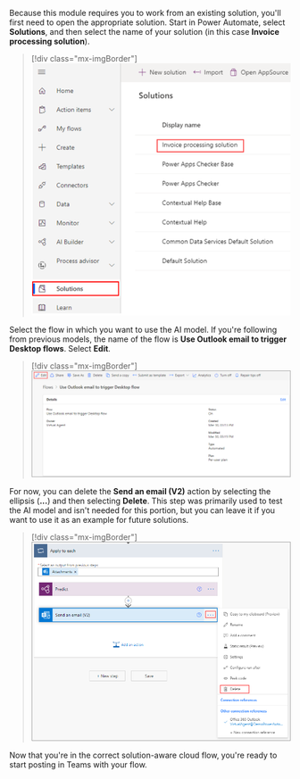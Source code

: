 Because this module requires you to work from an existing solution, you'll first need to open the appropriate solution. Start in Power Automate, select **Solutions**, and then select the name of your solution (in this case **Invoice processing solution**).

> [!div class="mx-imgBorder"]
> [![Screenshot of the Power Automate Solutions page with Invoice processing solution highlighted.](../media/1-select-solution.png)](../media/1-select-solution.png#lightbox)

Select the flow in which you want to use the AI model. If you're following from previous models, the name of the flow is **Use Outlook email to trigger Desktop flows**. Select **Edit**.

> [!div class="mx-imgBorder"]
> [![Screenshot of the flow Details page with the Edit button highlighted.](../media/2-edit-flow.png)](../media/2-edit-flow.png#lightbox)

For now, you can delete the **Send an email (V2)** action by selecting the ellipsis (**...**) and then selecting **Delete**. This step was primarily used to test the AI model and isn't needed for this portion, but you can leave it if you want to use it as an example for future solutions.

> [!div class="mx-imgBorder"]
> [![Screenshot of the flow with the ellipsis button on the Send an email action selected and the Delete option highlighted.](../media/3-delete-send-email.png)](../media/3-delete-send-email.png#lightbox)

Now that you're in the correct solution-aware cloud flow, you're ready to start posting in Teams with your flow.
